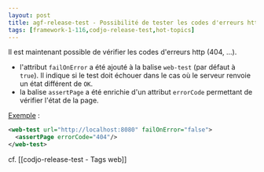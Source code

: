 ```yaml
---
layout: post
title: agf-release-test - Possibilité de tester les codes d'erreurs http
tags: [framework-1-116,codjo-release-test,hot-topics]
---
```

Il est maintenant possible de vérifier les codes d'erreurs http (404, ...).
* l'attribut ```failOnError``` a été ajouté à la balise ```web-test``` (par défaut à ```true```). Il indique si le test doit échouer dans le cas où le serveur renvoie un état différent de ```OK```.
* la balise ```assertPage``` a été enrichie d'un attribut ```errorCode``` permettant de vérifier l'état de la page.

<u>Exemple</u> :
```xml
<web-test url="http://localhost:8080" failOnError="false">
  <assertPage errorCode="404"/>
</web-test>
```

cf. [[codjo-release-test - Tags web]]
